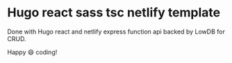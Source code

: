 # Hugo react sass tsc netlify template 

Done with Hugo react and netlify express function api backed by LowDB for CRUD.

Happy :smile: coding!
